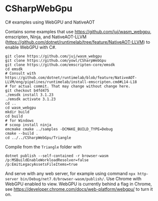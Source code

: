 # CSharpWebGpu
C# examples using WebGPU and NativeAOT

Contains some examples that use https://github.com/juj/wasm_webgpu, emscripten, Ninja, and NativeAOT-LLVM (https://github.com/dotnet/runtimelab/tree/feature/NativeAOT-LLVM) to enable WebGPU with C#.

```
git clone https://github.com/juj/wasm_webgpu
git clone https://github.com/yowl/CSharpWebGpu
git clone https://github.com/emscripten-core/emsdk
cd emsdk
# Consult with https://github.com/dotnet/runtimelab/blob/feature/NativeAOT-LLVM/eng/pipelines/runtimelab/install-emscripten.cmd#L14-L18
# for actual commit. That may change without change here.
git checkout b4fd475
./emsdk install 3.1.23
./emsdk activate 3.1.23
cd ..
cd wasm_webgpu
mkdir build
cd build
# for Windows 
# scoop install ninja
emcmake cmake ../samples -DCMAKE_BUILD_TYPE=Debug
cmake --build .
cd ../../CSharpWebGpu/Triangle
```

Compile from the `Triangle` folder with 
```
dotnet publish --self-contained -r browser-wasm /p:MSBuildEnableWorkloadResolver=false /p:EmitLegacyAssetsFileItems=true
```

And serve with any web server, for example using command `npx http-server bin/Debug/net7.0/browser-wasm/publish/`.  Use Chrome with WebGPU enabled to view.  WebGPU is currently behind a flag in Chrome, see https://developer.chrome.com/docs/web-platform/webgpu/ to turn it on.

